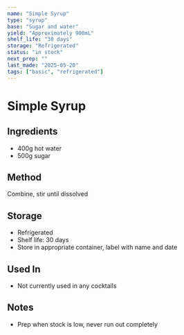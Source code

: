 ```yaml
---
name: "Simple Syrup"
type: "syrup"
base: "Sugar and water"
yield: "Approximately 900mL"
shelf_life: "30 days"
storage: "Refrigerated"
status: "in stock"
next_prep: ""
last_made: "2025-05-20"
tags: ["basic", "refrigerated"]
---
```


# Simple Syrup

## Ingredients
- 400g hot water
- 500g sugar

## Method
Combine, stir until dissolved

## Storage
- Refrigerated
- Shelf life: 30 days
- Store in appropriate container, label with name and date

## Used In
- Not currently used in any cocktails

## Notes
- Prep when stock is low, never run out completely
